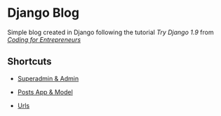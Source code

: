 # Django Blog
Simple blog created in Django
following the tutorial _Try Django 1.9_ from _[Coding for Entrepreneurs](https://www.codingforentrepreneurs.com/projects/try-django-19/)_


## Shortcuts

* [Superadmin & Admin](https://github.com/Michelee/djangoblog/commit/5335aff4a90f4be9df40504e6d5da9fa8f66ca7b)

* [Posts App & Model](https://github.com/Michelee/djangoblog/commit/bd38e19f41eb3f5afd52ef169741492449a22a89)

* [Urls](https://github.com/Michelee/djangoblog/commit/16864b917bf5a559f873db1d5f362c9e48b86bf0)